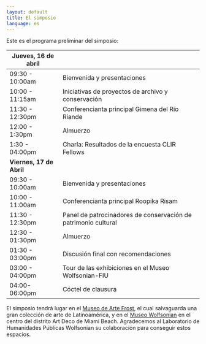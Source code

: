 ```yaml
---
layout: default
title: El simposio
language: es
---
```


Este es el programa preliminar del simposio: 

| Jueves, 16 de abril      |                                                              |
| ------------------------ | :----------------------------------------------------------- |
| 09:30 - 10:00am          | Bienvenida y presentaciones                                  |
| 10:00 - 11:15am          | Iniciativas de proyectos de archivo y conservación           |
| 11:30 - 12:30pm          | Conferencianta principal Gimena del Rio Riande               |
| 12:00 - 1:30pm           | Almuerzo                                                     |
| 1:30 - 04:00pm           | Charla: Resultados de la encuesta CLIR Fellows               |
| **Viernes, 17 de Abril** |                                                              |
| 09:30 - 10:00am          | Bienvenida y presentaciones                                  |
| 10:00 - 11:00am          | Conferencianta principal Roopika Risam                       |
| 11:30 - 12:30pm          | Panel de patrocinadores de conservación de patrimonio cultural |
| 12:30 - 01:30pm          | Almuerzo                                                     |
| 01:30 - 03:00pm          | Discusión final con recomendaciones                          |
| 03:00 - 04:00pm          | Tour de las exhibiciones en el Museo Wolfsonian-FIU          |
| 04:00-06:00pm            | Cóctel de clausura                                           |

El simposio tendrá lugar en el [Museo de Arte Frost](https://frost.fiu.edu/), el cual salvaguarda una gran colección de arte de Latinoamérica, y en el [Museo Wolfsonian](https://wolfsonian.org/) en el centro del distrito Art Deco de Miami Beach. Agradecemos al Laboratorio de Humanidades Públicas Wolfsonian su colaboración para conseguir estos espacios.